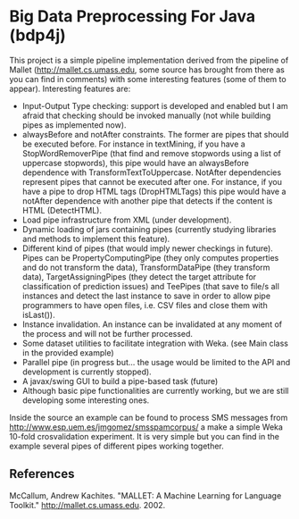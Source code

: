 # Big Data Preprocessing For Java (bdp4j)

This project is a simple pipeline implementation derived from the pipeline of Mallet 
(http://mallet.cs.umass.edu, some source has brought from there as you can find in comments) with 
some interesting features (some of them to appear). Interesting features are:

* Input-Output Type checking: support is developed and enabled but I am afraid that checking should 
  be invoked manually (not while building pipes as implemented now).
* alwaysBefore and notAfter constraints. The former are pipes that should be executed before. 
  For instance in textMining, if you have a StopWordRemoverPipe (that find and remove stopwords using 
  a list of uppercase stopwords), this pipe would have an alwaysBefore dependence with TransformTextToUppercase. 
  NotAfter dependencies represent pipes that cannot be executed after one. For instance, if you have a pipe 
  to drop HTML tags (DropHTMLTags) this pipe would have a notAfter dependence with another pipe that detects 
  if the content is HTML (DetectHTML).
* Load pipe infrastructure from XML (under development).
* Dynamic loading of jars containing pipes (currently studying libraries and methods to implement this feature).
* Different kind of pipes (that would imply newer checkings in future). Pipes can be 
  PropertyComputingPipe (they only computes properties and do not transform the data), 
  TransformDataPipe (they transform data), 
  TargetAssigningPipes (they detect the target attribute for classification of prediction issues) 
  and TeePipes (that save to file/s all instances and detect the last instance to save in order to allow pipe programmers 
  to have open files, i.e. CSV files and close them with isLast()).
* Instance invalidation. An instance can be invalidated at any moment of the process and will not be further processed.
* Some dataset utilities to facilitate integration with Weka. (see Main class in the provided example)
* Parallel pipe (in progress but... the usage would be limited to the API and development is currently stopped).
* A javax/swing GUI to build a pipe-based task (future)
* Although basic pipe functionalities are currently working, but we are still developing some interesting ones. 

Inside the source an example can be found to process SMS messages from 
http://www.esp.uem.es/jmgomez/smsspamcorpus/ a make a simple Weka 10-fold crosvalidation experiment. 
It is very simple but you can find in the example several pipes of different pipes working together. 

## References
McCallum, Andrew Kachites.  "MALLET: A Machine Learning for Language Toolkit." http://mallet.cs.umass.edu. 2002.
